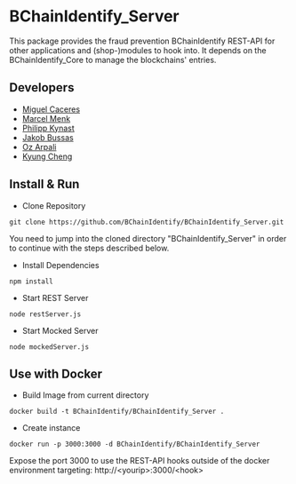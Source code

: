# BChainIdentify_Server
This package provides the fraud prevention BChainIdentify REST-API for other applications and (shop-)modules to hook into. It depends on the BChainIdentify_Core to manage the blockchains' entries.

## Developers
* [Miguel Caceres](https://github.com/foxneo)
* [Marcel Menk](https://github.com/AniiXx)
* [Philipp Kynast](https://github.com/PhlppKnst)
* [Jakob Bussas](https://github.com/Jarkob)
* [Oz Arpali](https://github.com/corexo)
* [Kyung Cheng](https://github.com/kayung1997)

## Install & Run
* Clone Repository
```
git clone https://github.com/BChainIdentify/BChainIdentify_Server.git
```
You need to jump into the cloned directory "BChainIdentify_Server" in order to continue with the steps described below.
* Install Dependencies
```
npm install
```
* Start REST Server
```
node restServer.js
```
* Start Mocked Server
```
node mockedServer.js
```

## Use with Docker
* Build Image from current directory
```
docker build -t BChainIdentify/BChainIdentify_Server .
```
* Create instance
```
docker run -p 3000:3000 -d BChainIdentify/BChainIdentify_Server
```
Expose the port 3000 to use the REST-API hooks outside of the docker environment targeting: http://\<yourip\>:3000/\<hook\>
